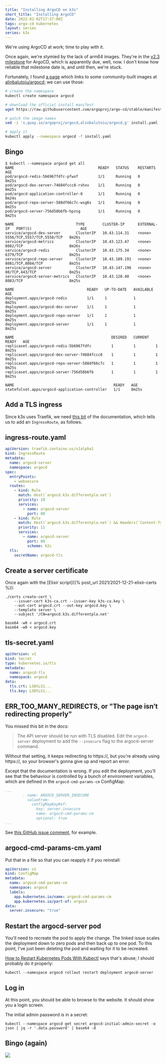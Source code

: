 ```yaml
---
title: "Installing ArgoCD on k3s"
short_title: "Installing ArgoCD"
date: 2022-02-02T17:57:00Z
tags: argo-cd kubernetes
layout: series
series: k3s
---
```


We're using ArgoCD at work; time to play with it.

Once again, we're stymied by the lack of arm64 images. They're in the [v2.3 milestone](https://github.com/argoproj/argo-cd/milestone/24)
for ArgoCD, which is apparently due, well, now. I don't know how reliable that milestone date is, and until then, we're stuck.

Fortunately, I found [a page](https://blog.dasrecht.net/2021/03/20/arm64-k3s-the-pitfalls/) which links to some community-built
images at [alinbalutoiu/argocd](https://hub.docker.com/r/alinbalutoiu/argocd/tags?page=1&ordering=last_updated); we can
use those:

```bash
# create the namespace
kubectl create namespace argocd

# download the official install manifest
wget https://raw.githubusercontent.com/argoproj/argo-cd/stable/manifests/install.yaml -O install.yaml

# patch the image names
sed -i 's,quay.io/argoproj/argocd,alinbalutoiu/argocd,g' install.yaml

# apply it
kubectl apply --namespace argocd -f install.yaml
```

## Bingo

```
$ kubectl --namespace argocd get all
NAME                                      READY   STATUS    RESTARTS   AGE
pod/argocd-redis-5b6967fdfc-pfwxf         1/1     Running   0          8m25s
pod/argocd-dex-server-74684fccc8-rxhxv    1/1     Running   0          8m25s
pod/argocd-application-controller-0       1/1     Running   0          8m24s
pod/argocd-repo-server-588df66c7c-wsg6s   1/1     Running   0          8m25s
pod/argocd-server-756d58b6fb-hpzsg        1/1     Running   0          8m25s

NAME                            TYPE        CLUSTER-IP      EXTERNAL-IP   PORT(S)                      AGE
service/argocd-dex-server       ClusterIP   10.43.114.31    <none>        5556/TCP,5557/TCP,5558/TCP   8m26s
service/argocd-metrics          ClusterIP   10.43.123.47    <none>        8082/TCP                     8m26s
service/argocd-redis            ClusterIP   10.43.175.34    <none>        6379/TCP                     8m25s
service/argocd-repo-server      ClusterIP   10.43.109.191   <none>        8081/TCP,8084/TCP            8m25s
service/argocd-server           ClusterIP   10.43.147.196   <none>        80/TCP,443/TCP               8m25s
service/argocd-server-metrics   ClusterIP   10.43.120.40    <none>        8083/TCP                     8m25s

NAME                                 READY   UP-TO-DATE   AVAILABLE   AGE
deployment.apps/argocd-redis         1/1     1            1           8m25s
deployment.apps/argocd-dex-server    1/1     1            1           8m25s
deployment.apps/argocd-repo-server   1/1     1            1           8m25s
deployment.apps/argocd-server        1/1     1            1           8m25s

NAME                                            DESIRED   CURRENT   READY   AGE
replicaset.apps/argocd-redis-5b6967fdfc         1         1         1       8m25s
replicaset.apps/argocd-dex-server-74684fccc8    1         1         1       8m25s
replicaset.apps/argocd-repo-server-588df66c7c   1         1         1       8m25s
replicaset.apps/argocd-server-756d58b6fb        1         1         1       8m25s

NAME                                             READY   AGE
statefulset.apps/argocd-application-controller   1/1     8m25s
```

## Add a TLS ingress

Since k3s uses Traefik, we need [this bit](https://argo-cd.readthedocs.io/en/stable/operator-manual/ingress/#traefik-v22)
of the documentation, which tells us to add an `IngressRoute`, as follows.

## ingress-route.yaml

```yaml
apiVersion: traefik.containo.us/v1alpha1
kind: IngressRoute
metadata:
  name: argocd-server
  namespace: argocd
spec:
  entryPoints:
    - websecure
  routes:
    - kind: Rule
      match: Host(`argocd.k3s.differentpla.net`)
      priority: 10
      services:
        - name: argocd-server
          port: 80
    - kind: Rule
      match: Host(`argocd.k3s.differentpla.net`) && Headers(`Content-Type`, `application/grpc`)
      priority: 11
      services:
        - name: argocd-server
          port: 80
          scheme: h2c
  tls:
    secretName: argocd-tls
```

## Create a server certificate

Once again with the [Elixir script]({% post_url 2021/2021-12-21-elixir-certs %}):

```
./certs create-cert \
    --issuer-cert k3s-ca.crt --issuer-key k3s-ca.key \
    --out-cert argocd.crt --out-key argocd.key \
    --template server \
    --subject '/CN=argocd.k3s.differentpla.net'
```

```
base64 -w0 < argocd.crt
base64 -w0 < argocd.key
```

## tls-secret.yaml

```yaml
apiVersion: v1
kind: Secret
type: kubernetes.io/tls
metadata:
  name: argocd-tls
  namespace: argocd
data:
  tls.crt: LS0tLS1...
  tls.key: LS0tLS1...
```

## ERR_TOO_MANY_REDIRECTS, or "The page isn’t redirecting properly"

You missed this bit in the docs:

> The API server should be run with TLS disabled. Edit the `argocd-server` deployment to add the `--insecure` flag to
> the argocd-server command.

Without that setting, it keeps redirecting to https://, but you're already using https://, so your browser's gonna give
up and report an error.

Except that the documentation is wrong. If you edit the deployment, you'll see that the behaviour is controlled by a
bunch of environment variables, which are defined in the `argocd-cmd-params-cm` ConfigMap:

```yaml
...
        - name: ARGOCD_SERVER_INSECURE
          valueFrom:
            configMapKeyRef:
              key: server.insecure
              name: argocd-cmd-params-cm
              optional: true
...
```

See [this GitHub issue comment](https://github.com/argoproj/argo-cd/issues/2953#issuecomment-905294537), for example.

## argocd-cmd-params-cm.yaml

Put that in a file so that you can reapply it if you reinstall:

```yaml
apiVersion: v1
kind: ConfigMap
metadata:
  name: argocd-cmd-params-cm
  namespace: argocd
  labels:
    app.kubernetes.io/name: argocd-cmd-params-cm
    app.kubernetes.io/part-of: argocd
data:
  server.insecure: "true"
```

## Restart the argocd-server pod

You'll need to recreate the pod to apply the change. The linked issue scales the deployment down to zero pods and then
back up to one pod. To this point, I've just been deleting the pod and waiting for it to be recreated.

[How to Restart Kubernetes Pods With Kubectl](https://www.cloudsavvyit.com/14587/how-to-restart-kubernetes-pods-with-kubectl/)
says that's abuse; I should probably do it properly:

```
kubectl --namespace argocd rollout restart deployment argocd-server
```

## Log in

At this point, you should be able to browse to the website. It should show you a login screen.

The initial admin password is in a secret:

```
kubectl --namespace argocd get secret argocd-initial-admin-secret -o json | jq -r '.data.password' | base64 -d
```

## Bingo (again)

![](/images/2022/2022-02-02-argocd/argocd-applications.png)
